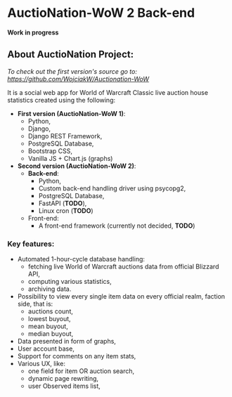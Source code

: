 # AuctioNation-WoW 2 **Back-end**
**Work in progress**
## About AuctioNation Project:
*To check out the first version's source go to:
https://github.com/WojciakW/Auctionation-WoW*

It is a social web app for World of Warcraft Classic live auction house statistics created using the following:
-   **First version (AuctioNation-WoW 1)**:
    - Python,
    - Django,
    - Django REST Framework,
    - PostgreSQL Database,
    - Bootstrap CSS,
    - Vanilla JS + Chart.js (graphs)
-   **Second version (AuctioNation-WoW 2)**:
    - **Back-end**:
        - Python,
        - Custom back-end handling driver using psycopg2,
        - PostgreSQL Database,
        - FastAPI (**TODO**),
        - Linux cron (**TODO**)
    - Front-end:
        - A front-end framework (currently not decided, **TODO**)

### Key features:
- Automated 1-hour-cycle database handling:
  - fetching live World of Warcraft auctions data from official Blizzard API,
  - computing various statistics,
  - archiving data.
- Possibility to view every single item data on every official realm, faction side, that is:
  - auctions count,
  - lowest buyout,
  - mean buyout,
  - median buyout,
- Data presented in form of graphs,
- User account base,
- Support for comments on any item stats,
- Various UX, like:
    - one field for item OR auction search,
    - dynamic page rewriting,
    - user Observed items list,
